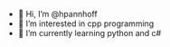 - 👋 Hi, I’m @hpannhoff
- 👀 I’m interested in cpp programming
- 🌱 I’m currently learning python and c#

<!---
hpannhoff/hpannhoff is a ✨ special ✨ repository because its `README.md` (this file) appears on your GitHub profile.
You can click the Preview link to take a look at your changes.
--->

